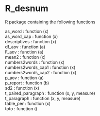 # R_desnum
R package containing the following functions

as_word : function (x)  
as_word_cap : function (x)  
descriptives : function (x)  
df_aov : function (a)  
F_aov : function (a)  
mean2 : function (x)  
numbers2words : function (x)  
numbers2words_cap1 : function (x)  
numbers2words_cap2 : function (x)  
p_aov : function (a)  
p_report : function (b)  
sd2 : function (x)  
t_paired_paragraph : function (x, y, measure)  
t_paragraph : function (x, y, measure)  
table_per : function (x)  
toto : function ()  

 